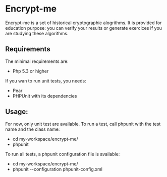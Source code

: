 Encrypt-me
==========
Encrypt-me is a set of historical cryptographic alogrithms.
It is provided for education purpose: you can verify your results or generate exercices if you are studying these algorithms.

Requirements
------------
The minimal requirements are:
 - Php 5.3 or higher

If you wan to run unit tests, you needs:
 - Pear
 - PHPUnit with its dependencies

Usage:
------
For now, only unit test are available.
To run a test, call phpunit with the test name and the class name:
 - cd my-workspace/encrypt-me/
 - phpunit <test name> <test class>

To run all tests, a phpunit configuration file is available:
 - cd my-workspace/encrypt-me/
 - phpunit --configuration phpunit-config.xml
 
